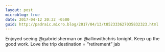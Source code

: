 ```yaml
---
layout: post
microblog: true
date: 2017-04-12 20:32 -0500
guid: http://padraic.micro.blog/2017/04/13/t852333627035832323.html
---
```

Enjoyed seeing @gabrielsherman on @allinwithchris tonight. Keep up the good work. Love the trip destination = “retirement” jab
